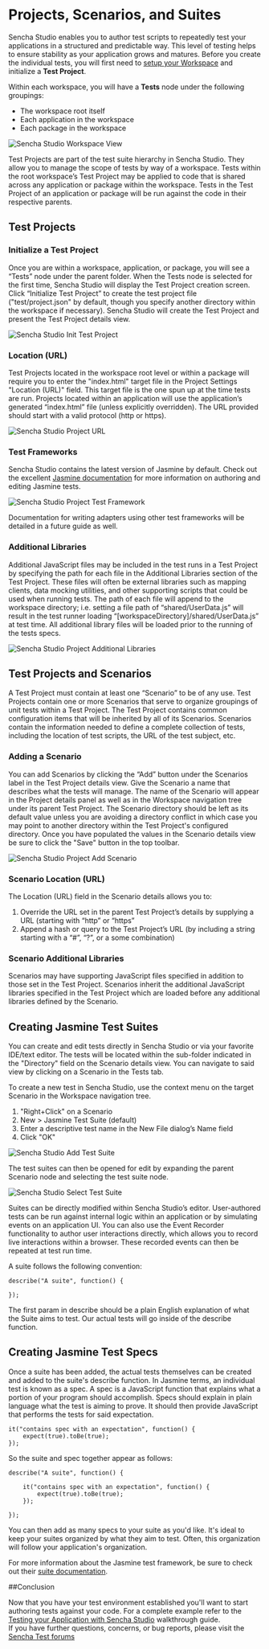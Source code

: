 # Projects, Scenarios, and Suites

Sencha Studio enables you to author test scripts to repeatedly test your applications in a structured and predictable 
way.  This level of testing helps to ensure stability as your application grows and matures.  Before you create the 
individual tests, you will first need to 
[setup your Workspace](testing_applications.html) and initialize a **Test Project**.

Within each workspace, you will have a **Tests** node under the following groupings:

+ The workspace root itself
+ Each application in the workspace
+ Each package in the workspace

![Sencha Studio Workspace View](images/sencha-studio-workspace-tree-initial.jpg)

Test Projects are part of the test suite hierarchy in Sencha Studio.  They allow you to manage the scope of tests by way 
of a workspace.  Tests within the root workspace’s Test Project may be applied to code that is shared across any 
application or package within the workspace.  Tests in the Test Project of an application or package will be run 
against the code in their respective parents.

## Test Projects

### Initialize a Test Project
Once you are within a workspace, application, or package, you will see a “Tests” node under the parent folder.  When the 
Tests node is selected for the first time, Sencha Studio will display the Test Project creation screen.  Click 
“Initialize Test Project” to create the test project file ("test/project.json" by 
default, though you specify another directory within the workspace if necessary).  Sencha 
Studio will create the Test Project and present the Test Project details view.

![Sencha Studio Init Test Project](images/sencha-studio-init-test-project.jpg)

### Location (URL)
Test Projects located in the workspace root level or within a package will require you to enter the "index.html" target
file in the Project Settings "Location (URL)" field.  This target file is the one spun up at the time tests are run.  Projects
located within an application will use the application’s generated “index.html” file (unless explicitly overridden). The URL
provided should start with a valid protocol (http or https).

![Sencha Studio Project URL](images/sencha-studio-project-url.jpg)

### Test Frameworks
Sencha Studio contains the latest version of Jasmine by default. Check out the excellent 
[Jasmine documentation](http://jasmine.github.io/2.4/introduction.html) for more information on authoring and editing 
Jasmine tests.

![Sencha Studio Project Test Framework](images/sencha-studio-project-test-framework.jpg)

Documentation for writing adapters using other test frameworks will be detailed in a future guide as well.

### Additional Libraries
Additional JavaScript files may be included in the test runs in a Test Project by specifying the path for each file 
in the Additional Libraries section of the Test Project.  These files will often be external libraries such as mapping 
clients, data mocking utilities, and other supporting scripts that could be used when running tests.  The path of each 
file will append to the workspace directory; i.e. setting a file path of “shared/UserData.js” will result in the test 
runner loading “[workspaceDirectory]/shared/UserData.js” at test time.  All additional library files will be loaded 
prior to the running of the tests specs.

![Sencha Studio Project Additional Libraries](images/sencha-studio-project-addl-libs.jpg)

## Test Projects and Scenarios
A Test Project must contain at least one “Scenario” to be of any use.  Test Projects contain one or more Scenarios that 
serve to organize groupings of unit tests within a Test Project.  The Test Project contains common configuration items 
that will be inherited by all of its Scenarios.  Scenarios contain the information needed to define a complete collection 
of tests, including the location of test scripts, the URL of the test subject, etc.

### Adding a Scenario
You can add Scenarios by clicking the “Add” button under the Scenarios label in the Test Project details view.  Give the 
Scenario a name that describes what the tests will manage.  The name of the Scenario will appear in the Project details 
panel as well as in the Workspace navigation tree under its parent Test Project.  The 
Scenario directory should be left as its default value unless you are avoiding a 
directory conflict in which case you may point to another directory within the Test 
Project's configured directory.  Once you have populated the values in the Scenario 
details view be sure to click the "Save" button in the top toolbar.

![Sencha Studio Project Add Scenario](images/sencha-studio-project-add-scenario.jpg)

### Scenario Location (URL)
The Location (URL) field in the Scenario details allows you to:

1. Override the URL set in the parent Test Project’s details by supplying a URL (starting with “http” or “https”
1. Append a hash or query to the Test Project’s URL (by including a string starting with a “#”, “?”, or a some combination)

### Scenario Additional Libraries
Scenarios may have supporting JavaScript files specified in addition to those set in the Test Project.  Scenarios inherit 
the additional JavaScript libraries specified in the Test Project which are loaded before any additional libraries defined 
by the Scenario.

## Creating Jasmine Test Suites
You can create and edit tests directly in Sencha Studio or via your favorite IDE/text editor.  The tests will be located 
within the sub-folder indicated in the "Directory" field on the Scenario details view. You can navigate to said view by clicking on a Scenario in the Tests tab.  

To create a new test in Sencha Studio, use the context menu on the target Scenario in the 
Workspace navigation tree.

1. "Right+Click" on a Scenario
1. New > Jasmine Test Suite (default)
1. Enter a descriptive test name in the New File dialog’s Name field
1. Click "OK"

![Sencha Studio Add Test Suite](images/sencha-studio-add-test-suite.jpg)

The test suites can then be opened for edit by expanding the parent Scenario node and 
selecting the test suite node.

![Sencha Studio Select Test Suite](images/sencha-studio-select-test-suite.jpg)

Suites can be directly modified within Sencha Studio’s editor.  User-authored tests can be run against internal logic 
within an application or by simulating events on an application UI.  You can also use the Event Recorder functionality 
to author user interactions directly, which allows you to record live interactions within a browser.  These recorded 
events can then be repeated at test run time.

A suite follows the following convention:

    describe("A suite", function() {
    
    });

The first param in describe should be a plain English explanation of what the Suite aims to test.  Our actual tests will
go inside of the describe function.

## Creating Jasmine Test Specs

Once a suite has been added, the actual tests themselves can be created and added to the suite's describe function.  In 
Jasmine terms, an individual test is known as a spec.  A spec is a JavaScript function that explains what a portion of 
your program should accomplish.  Specs should explain in plain language what the test is aiming to prove.  It should then 
provide JavaScript that performs the tests for said expectation.

    it("contains spec with an expectation", function() {
        expect(true).toBe(true);
    });

So the suite and spec together appear as follows:

    describe("A suite", function() {
    
        it("contains spec with an expectation", function() {
            expect(true).toBe(true);
        });
    
    });

You can then add as many specs to your suite as you'd like.  It's ideal to keep your suites organized by what they aim
to test.  Often, this organization will follow your application's organization.

For more information about the Jasmine test framework, be sure to check out 
their [suite documentation](http://jasmine.github.io/2.4/introduction.html).

##Conclusion

Now that you have your test environment established you'll want to start authoring tests 
against your code.  For a complete example refer to the 
[Testing your Application with Sencha Studio](testing_applications.html) walkthrough guide.  
If you have further questions, concerns, or bug reports, please visit the 
[Sencha Test forums](https://www.sencha.com/forum/forumdisplay.php?144-Sencha-Test)
